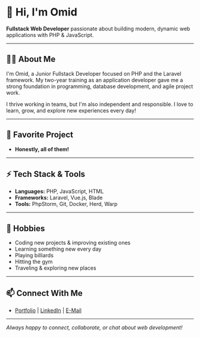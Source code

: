 # 👋 Hi, I'm Omid

**Fullstack Web Developer** passionate about building modern, dynamic web applications with PHP & JavaScript.

---

## 🧑‍💻 About Me

I'm Omid, a Junior Fullstack Developer focused on PHP and the Laravel framework. My two-year training as an application developer gave me a strong foundation in programming, database development, and agile project work.

I thrive working in teams, but I'm also independent and responsible. I love to learn, grow, and explore new experiences every day!

---

## 🚀 Favorite Project

- **Honestly, all of them!**

---

## ⚡ Tech Stack & Tools

- **Languages:** PHP, JavaScript, HTML
- **Frameworks:** Laravel, Vue.js, Blade
- **Tools:** PhpStorm, Git, Docker, Herd, Warp

---

## 🌱 Hobbies

- Coding new projects & improving existing ones
- Learning something new every day
- Playing billiards
- Hitting the gym
- Traveling & exploring new places

---

## 📫 Connect With Me
- [Portfolio](https://oblno.github.io/portfolio/) | [LinkedIn](https://www.linkedin.com/in/omidbl/) | [E-Mail](mailto:oblno@pm.me)
---

_Always happy to connect, collaborate, or chat about web development!_
